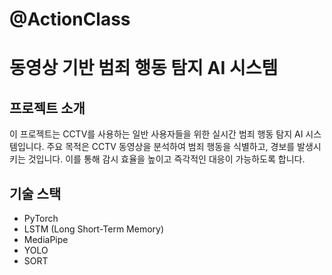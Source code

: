 # @ActionClass

# 동영상 기반 범죄 행동 탐지 AI 시스템

## 프로젝트 소개

이 프로젝트는 CCTV를 사용하는 일반 사용자들을 위한 실시간 범죄 행동 탐지 AI 시스템입니다. 주요 목적은 CCTV 동영상을 분석하여 범죄 행동을 식별하고, 경보를 발생시키는 것입니다. 이를 통해 감시 효율을 높이고 즉각적인 대응이 가능하도록 합니다.

## 기술 스택

-   PyTorch
-   LSTM (Long Short-Term Memory)
-   MediaPipe
-   YOLO
-   SORT
